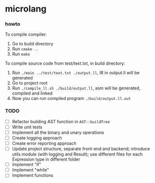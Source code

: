 # microlang

### howto
To compile compiler:
1. Go to build directory
2. Run `cmake ..`
3. Run `make`

To compile source code from test/text.txt, in build directory:
1. Run `./main ../test/text.txt ./output.ll`, IR in output.ll will be generated
2. Go to project root
3. Run `./compile_ll.sh ./build/output.ll`, asm will be generated, compiled and linked
4. Now you can run compiled program `./build/output.ll.out`

### TODO
- [ ] Refactor building AST function in `AST::buildTree`
- [ ] Write unit tests
- [ ] Implement all the binary and unary operations
- [ ] Create logging approach
- [ ] Create error reporting approach
- [ ] Update project structure, separate front-end and backend; introduce utils module (with logging and Result); use different files for each Expression type in different folder
- [ ] Implement "if"
- [ ] Implement "while"
- [ ] Implement functions

